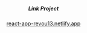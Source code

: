 <h5 align="center">Link Project</h5>
<p align="center">
<a href="https://react-app-revou13.netlify.app/">react-app-revou13.netlify.app</a>
</p>
